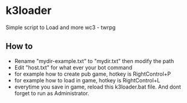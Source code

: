 # k3loader
Simple script to Load and more wc3 - twrpg

## How to
- Rename "mydir-example.txt" to "mydir.txt" then modify the path
- Edit "host.txt" for what ever your bot command
- for example how to create pub game, hotkey is RightControl+P
- for example how to load in game, hotkey is RightControl+L
- everytime you save in game, reload this k3loader.bat file. And dont forget to run as Administrator.
